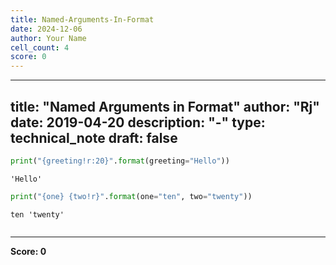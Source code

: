 ```yaml
---
title: Named-Arguments-In-Format
date: 2024-12-06
author: Your Name
cell_count: 4
score: 0
---
```


---
title: "Named Arguments in Format"
author: "Rj"
date: 2019-04-20
description: "-"
type: technical_note
draft: false
---

```python
print("{greeting!r:20}".format(greeting="Hello"))
```

    'Hello'             



```python
print("{one} {two!r}".format(one="ten", two="twenty"))
```

    ten 'twenty'



```python

```


---
**Score: 0**